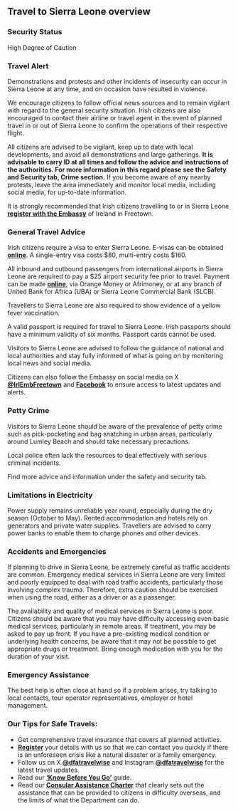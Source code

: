 ## Travel to Sierra Leone overview

### **Security Status**

High Degree of Caution

### **Travel Alert**

Demonstrations and protests and other incidents of insecurity can occur in Sierra Leone at any time, and on occasion have resulted in violence.

We encourage citizens to follow official news sources and to remain vigilant with regard to the general security situation. Irish citizens are also encouraged to contact their airline or travel agent in the event of planned travel in or out of Sierra Leone to confirm the operations of their respective flight.

All citizens are advised to be vigilant, keep up to date with local developments, and avoid all demonstrations and large gatherings. **It is advisable to carry ID at all times and follow the advice and instructions of the authorities. For more information in this regard please see the Safety and Security tab, Crime section.** If you become aware of any nearby protests, leave the area immediately and monitor local media, including social media, for up-to-date information.

It is strongly recommended that Irish citizens travelling to or in Sierra Leone [**register with the Embassy**](https://citizensregistration.dfa.ie/) of Ireland in Freetown.

### **General Travel Advice**

Irish citizens require a visa to enter Sierra Leone. E-visas can be obtained [**online**](http://www.evisa.sl/). A single-entry visa costs $80, multi-entry costs $160.

All inbound and outbound passengers from international airports in Sierra Leone are required to pay a $25 airport security fee prior to travel. Payment can be made [**online**](https://securipass.sl/), via Orange Money or Afrimoney, or at any branch of United Bank for Africa (UBA) or Sierra Leone Commercial Bank (SLCB).

Travellers to Sierra Leone are also required to show evidence of a yellow fever vaccination.

A valid passport is required for travel to Sierra Leone. Irish passports should have a minimum validity of six months. Passport cards cannot be used.

Visitors to Sierra Leone are advised to follow the guidance of national and local authorities and stay fully informed of what is going on by monitoring local news and social media.

Citizens can also follow the Embassy on social media on X [**@IrlEmbFreetown**](https://twitter.com/IrlEmbFreetown) and [**Facebook**](https://www.facebook.com/IrlEmbFreetown) to ensure access to latest updates and alerts.

### **Petty Crime**

Visitors to Sierra Leone should be aware of the prevalence of petty crime such as pick-pocketing and bag snatching in urban areas, particularly around Lumley Beach and should take necessary precautions.

Local police often lack the resources to deal effectively with serious criminal incidents.

Find more advice and information under the safety and security tab.

### **Limitations in Electricity**

Power supply remains unreliable year round, especially during the dry season (October to May). Rented accommodation and hotels rely on generators and private water supplies. Travellers are advised to carry power banks to enable them to charge phones and other devices.

### **Accidents and Emergencies**

If planning to drive in Sierra Leone, be extremely careful as traffic accidents are common. Emergency medical services in Sierra Leone are very limited and poorly equipped to deal with road traffic accidents, particularly those involving complex trauma. Therefore, extra caution should be exercised when using the road, either as a driver or as a passenger.

The availability and quality of medical services in Sierra Leone is poor. Citizens should be aware that you may have difficulty accessing even basic medical services, particularly in remote areas. If treatment, you may be asked to pay up front. If you have a pre-existing medical condition or underlying health concerns, be aware that it may not be possible to get appropriate drugs or treatment. Bring enough medication with you for the duration of your visit.

### **Emergency Assistance**

The best help is often close at hand so if a problem arises, try talking to local contacts, tour operator representatives, employer or hotel management.

### **Our Tips for Safe Travels:**

* Get comprehensive travel insurance that covers all planned activities.
* [**Register**](https://www.ireland.ie/en/dfa/overseas-travel/citizens-registration/) your details with us so that we can contact you quickly if there is an unforeseen crisis like a natural disaster or a family emergency.
* Follow us on X [**@dfatravelwise**](https://www.twitter.com/DFATravelWise) and Instagram [**@dfatravelwise**](https://www.instagram.com/dfatravelwise/) for the latest travel updates.
* Read our [**‘Know Before You Go’**](https://www.ireland.ie/en/dfa/overseas-travel/know-before-you-go-/) guide.
* Read our [**Consular Assistance Charter**](https://www.ireland.ie/en/dfa/overseas-travel/assistance-abroad/consular-assistance-charter/) that clearly sets out the assistance that can be provided to citizens in difficulty overseas, and the limits of what the Department can do.